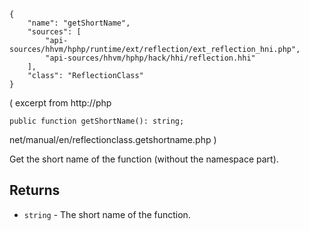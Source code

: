 ``` yamlmeta
{
    "name": "getShortName",
    "sources": [
        "api-sources/hhvm/hphp/runtime/ext/reflection/ext_reflection_hni.php",
        "api-sources/hhvm/hphp/hack/hhi/reflection.hhi"
    ],
    "class": "ReflectionClass"
}
```




( excerpt from
http://php




``` Hack
public function getShortName(): string;
```




net/manual/en/reflectionclass.getshortname.php )




Get the short name of the function (without the namespace part).




## Returns




+ ` string ` - The short name of the function.
<!-- HHAPIDOC -->
